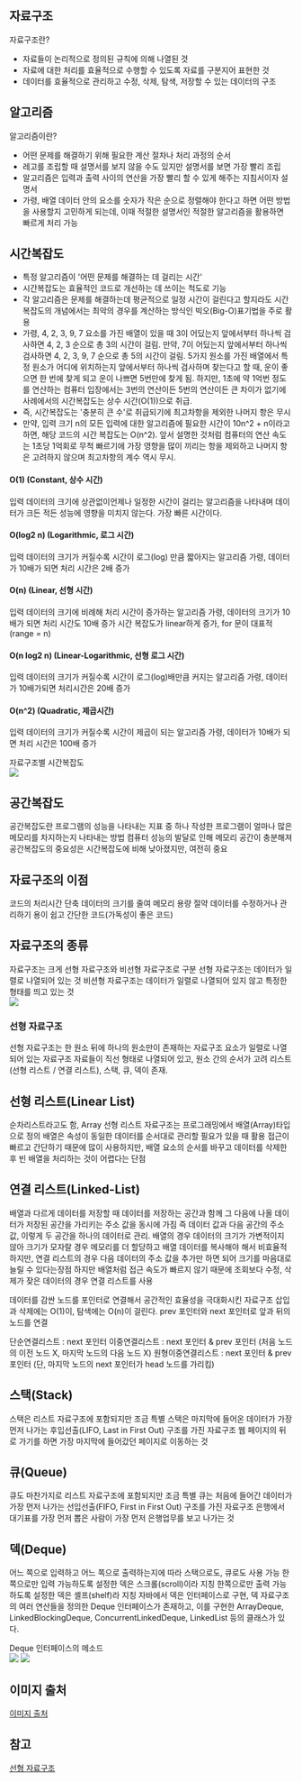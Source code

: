 ## 자료구조
자료구조란?
- 자료들이 논리적으로 정의된 규칙에 의해 나열된 것
- 자료에 대한 처리를 효율적으로 수행할 수 있도록 자료를 구분지어 표현한 것
- 데이터를 효율적으로 관리하고 수정, 삭제, 탐색, 저장할 수 있는 데이터의 구조


## 알고리즘
알고리즘이란?
- 어떤 문제를 해결하기 위해 필요한 계산 절차나 처리 과정의 순서
- 레고를 조립할 때 설명서를 보지 않을 수도 있지만 설명서를 보면 가장 빨리 조립
- 알고리즘은 입력과 출력 사이의 연산을 가장 빨리 할 수 있게 해주는 지침서이자 설명서
- 가령, 배열 데이터 안의 요소를 숫자가 작은 순으로 정렬해야 한다고 하면 어떤 방법을 사용할지 고민하게 되는데, 이때 적절한 설명서인 적절한 알고리즘을 활용하면 빠르게 처리 가능


## 시간복잡도
- 특정 알고리즘이 '어떤 문제를 해결하는 데 걸리는 시간'
- 시간복잡도는 효율적인 코드로 개선하는 데 쓰이는 척도로 기능
- 각 알고리즘은 문제를 해결하는데 평균적으로 일정 시간이 걸린다고 할지라도 시간복잡도의 개념에서는 최악의 경우를 계산하는 방식인 빅오(Big-O)표기법을 주로 활용 
- 가령, 4, 2, 3, 9, 7 요소를 가진 배열이 있을 때 3이 어딨는지 앞에서부터 하나씩 검사하면 4, 2, 3 순으로 총 3의 시간이 걸림. 만약, 7이 어딨는지 앞에서부터 하나씩 검사하면 4, 2, 3, 9, 7 순으로 총 5의 시간이 걸림. 5가지 원소를 가진 배열에서 특정 원소가 어디에 위치하는지 앞에서부터 하나씩 검사하며 찾는다고 할 때, 운이 좋으면 한 번에 찾게 되고 운이 나쁘면 5번만에 찾게 됨. 하지만, 1초에 약 1억번 정도를 연산하는 컴퓨터 입장에서는 3번의 연산이든 5번의 연산이든 큰 차이가 없기에 사례에서의 시간복잡도는 상수 시간(O(1))으로 취급.
- 즉, 시간복잡도는 '충분히 큰 수'로 취급되기에 최고차항을 제외한 나머지 항은 무시
- 만약, 입력 크기 n의 모든 입력에 대한 알고리즘에 필요한 시간이 10n^2 + n이라고 하면, 해당 코드의 시간 복잡도는 O(n^2). 앞서 설명한 것처럼 컴퓨터의 연산 속도는 1초당 1억회로 무척 빠르기에 가장 영향을 많이 끼리는 항을 제외하고 나머지 항은 고려하지 않으며 최고차항의 계수 역시 무시.

#### O(1) (Constant, 상수 시간)
입력 데이터의 크기에 상관없이언제나 일정한 시간이 걸리는 알고리즘을 나타내며 데이터가 크든 적든 성능에 영향을 미치지 않는다.
가장 빠른 시간이다.

#### O(log2 n) (Logarithmic, 로그 시간)
입력 데이터의 크기가 커질수록 시간이 로그(log) 만큼 짧아지는 알고리즘
가령, 데이터가 10배가 되면 처리 시간은 2배 증가

#### O(n) (Linear, 선형 시간)
입력 데이터의 크기에 비례해 처리 시간이 증가하는 알고리즘
가령, 데이터의 크기가 10배가 되면 처리 시간도 10배 증가
시간 복잡도가 linear하게 증가, for 문이 대표적(range = n)

#### O(n log2 n) (Linear-Logarithmic, 선형 로그 시간)
입력 데이터의 크기가 커질수록 시간이 로그(log)배만큼 커지는 알고리즘
가령, 데이터가 10배가되면 처리시간은 20배 증가

#### O(n^2) (Quadratic, 제곱시간)
입력 데이터의 크기가 커질수록 시간이 제곱이 되는 알고리즘
가령, 데이터가 10배가 되면 처리 시간은 100배 증가

자료구조별 시간복잡도<br />
<img src="https://velog.velcdn.com/images%2Fcrosstar1228%2Fpost%2F591105cd-d9a4-4c26-b603-f8b65efad7ac%2Fimage.png">


## 공간복잡도
공간복잡도란 프로그램의 성능을 나타내는 지표 중 하나
작성한 프로그램이 얼마나 많은 메모리를 차지하는지 나타내는 방법
컴퓨터 성능의 발달로 인해 메모리 공간이 충분해져 공간복잡도의 중요성은 시간복잡도에 비해 낮아졌지만, 여전히 중요


## 자료구조의 이점
코드의 처리시간 단축
데이터의 크기를 줄여 메모리 용량 절약
데이터를 수정하거나 관리하기 용이
쉽고 간단한 코드(가독성이 좋은 코드)

## 자료구조의 종류
자료구조는 크게 선형 자료구조와 비선형 자료구조로 구분
선형 자료구조는 데이터가 일렬로 나열되어 있는 것
비션형 자료구조는 데이터가 일렬로 나열되어 있지 않고 특정한 형태를 띄고 있는 것<br />
<img src="https://cheris8.github.io/assets/images/PY/datastructure-overview.png">

### 선형 자료구조
선형 자료구조는 한 원소 뒤에 하나의 원소만이 존재하는 자료구조
요소가 일렬로 나열되어 있는 자료구조
자료들이 직선 형태로 나열되어 있고, 원소 간의 순서가 고려
리스트(선형 리스트 / 연결 리스트), 스택, 큐, 덱이 존재.

## 선형 리스트(Linear List)
순차리스트라고도 함, Array
선형 리스트 자료구조는 프로그래밍에서 배열(Array)타입으로 정의
배열은 속성이 동일한 데이터를 순서대로 관리할 필요가 있을 때 활용
접근이 빠르고 간단하기 때문에 많이 사용하지만, 배열 요소의 순서를 바꾸고 데이터를 삭제한 후 빈 배열을 처리하는 것이 어렵다는 단점

## 연결 리스트(Linked-List)
배열과 다르게 데이터를 저장할 때 데이터를 저장하는 공간과 함께 그 다음에 나올 데이터가 저장된 공간을 가리키는 주소 값을 동시에 가짐
즉 데이터 값과 다음 공간의 주소 값, 이렇게 두 공간을 하나의 데이터로 관리.
배열의 경우 데이터의 크기가 가변적이지 않아 크기가 모자랄 경우 메모리를 더 할당하고 배열 데이터를 복사해야 해서 비효율적
하지만, 연결 리스트의 경우 다음 데이터의 주소 값을 추가만 하면 되어 크기를 마음대로 늘릴 수 있다는장점
하지만 배열처럼 접근 속도가 빠르지 않기 때문에 조회보다 수정, 삭제가 잦은 데이터의 경우 연결 리스트를 사용

데이터를 감싼 노드를 포인터로 연결해서 공간적인 효율성을 극대화시킨 자료구조
삽입과 삭제에는 O(1)이, 탐색에는 O(n)이 걸린다.
prev 포인터와 next 포인터로 앞과 뒤의 노드를 연결

단순연결리스트 : next 포인터
이중연결리스트 : next 포인터 & prev 포인터 (처음 노드의 이전 노드 X, 마지막 노드의 다음 노드 X)
원형이중연결리스트 : next 포인터 & prev 포인터 (단, 마지막 노드의 next 포인터가 head 노드를 가리킴)


## 스택(Stack)
스택은 리스트 자료구조에 포함되지만 조금 특별
스택은 마지막에 들어온 데이터가 가장 먼저 나가는 후입선출(LIFO, Last in First Out) 구조를 가진 자료구조
웹 페이지의 뒤로 가기를 하면 가장 마지막에 들어갔던 페이지로 이동하는 것

## 큐(Queue)
큐도 마찬가지로 리스트 자료구조에 포함되지만 조금 특별
큐는 처음에 들어간 데이터가 가장 먼저 나가는 선입선출(FIFO, First in First Out) 구조를 가진 자료구조
은행에서 대기표를 가장 먼저 뽑은 사람이 가장 먼저 은행업무를 보고 나가는 것

## 덱(Deque)
어느 쪽으로 입력하고 어느 쪽으로 출력하는지에 따라 스택으로도, 큐로도 사용 가능
한쪽으로만 입력 가능하도록 설정한 덱은 스크롤(scroll)이라 지칭
한쪽으로만 출력 가능하도록 설정한 덱은 셸프(shelf)라 지칭
자바에서 덱은 인터페이스로 구현, 덱 자료구조의 여러 연산들을 정의한 Deque 인터페이스가 존재하고,
이를 구현한 ArrayDeque, LinkedBlockingDeque, ConcurrentLinkedDeque, LinkedList 등의 클래스가 있다. 

Deque 인터페이스의 메소드<br />
<img src="https://img1.daumcdn.net/thumb/R1280x0/?scode=mtistory2&fname=https%3A%2F%2Ft1.daumcdn.net%2Fcfile%2Ftistory%2F99DEB94D5C47326713">
<img src="https://img1.daumcdn.net/thumb/R1280x0/?scode=mtistory2&fname=https%3A%2F%2Ft1.daumcdn.net%2Fcfile%2Ftistory%2F99DB55355C4734EB23">


## 이미지 출처<br />
<a href="https://cheris8.github.io/python/DS-Overview/">이미지 출처</a>

## 참고<br />
<a href="https://wpunch2000.tistory.com/28">선형 자료구조</a>
